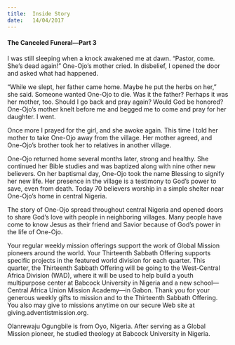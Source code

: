 ```yaml
---
title:  Inside Story
date:   14/04/2017
---
```


#### The Canceled Funeral—Part 3

I was still sleeping when a knock awakened me at dawn. “Pastor, come. She’s dead again!” One-Ojo’s mother cried. In disbelief, I opened the door and asked what had happened.

“While we slept, her father came home. Maybe he put the herbs on her,” she said. Someone wanted One-Ojo to die. Was it the father? Perhaps it was her mother, too. Should I go back and pray again? Would God be honored? One-Ojo’s mother knelt before me and begged me to come and pray for her daughter. I went. 

Once more I prayed for the girl, and she awoke again. This time I told her mother to take One-Ojo away from the village. Her mother agreed, and One-Ojo’s brother took her to relatives in another village. 

One-Ojo returned home several months later, strong and healthy. She continued her Bible studies and was baptized along with nine other new believers. On her baptismal day, One-Ojo took the name Blessing to signify her new life. Her presence in the village is a testimony to God’s power to save, even from death. Today 70 believers worship in a simple shelter near One-Ojo’s home in central Nigeria. 

The story of One-Ojo spread throughout central Nigeria and opened doors to share God’s love with people in neighboring villages. Many people have come to know Jesus as their friend and Savior because of God’s power in the life of One-Ojo. 

Your regular weekly mission offerings support the work of Global Mission pioneers around the world. Your Thirteenth Sabbath Offering supports specific projects in the featured world division for each quarter. This quarter, the Thirteenth Sabbath Offering will be going to the West-Central Africa Division (WAD), where it will be used to help build a youth multipurpose center at Babcock University in Nigeria and a new school—Central Africa Union Mission Academy—in Gabon. Thank you for your generous weekly gifts to mission and to the Thirteenth Sabbath Offering. You also may give to missions anytime on our secure Web site at giving.adventistmission.org. 

Olanrewaju Ogungbile is from Oyo, Nigeria. After serving as a Global Mission pioneer, he studied theology at Babcock University in Nigeria.
